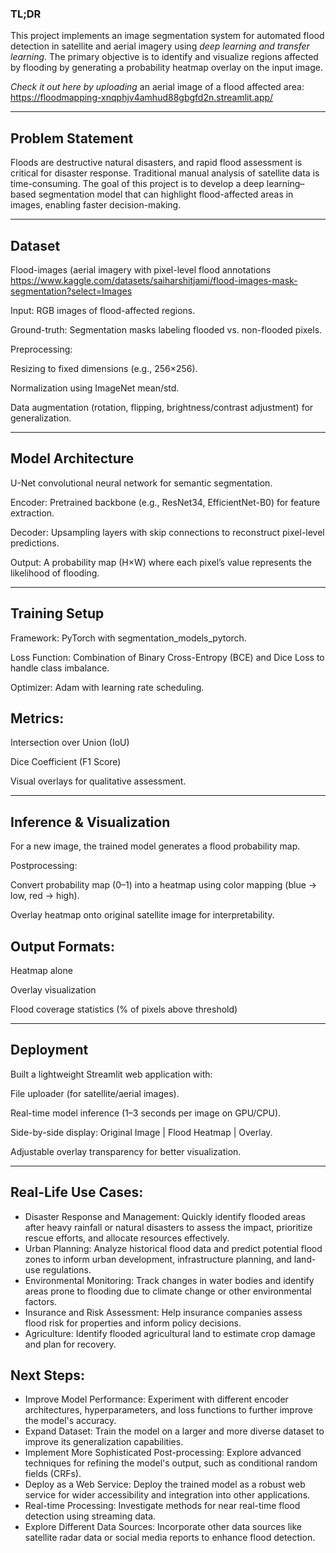 
### TL;DR 
This project implements an image segmentation system for automated flood detection in satellite and aerial imagery using _deep learning and transfer learning_. The primary objective is to identify and visualize regions affected by flooding by generating a probability heatmap overlay on the input image.

*Check it out here by uploading* an aerial image of a flood affected area: https://floodmapping-xnqphjv4amhud88gbgfd2n.streamlit.app/ 

---

## Problem Statement

Floods are destructive natural disasters, and rapid flood assessment is critical for disaster response. Traditional manual analysis of satellite data is time-consuming. The goal of this project is to develop a deep learning–based segmentation model that can highlight flood-affected areas in images, enabling faster decision-making.


---

## Dataset

Flood-images (aerial imagery with pixel-level flood annotations
https://www.kaggle.com/datasets/saiharshitjami/flood-images-mask-segmentation?select=Images

Input: RGB images of flood-affected regions.

Ground-truth: Segmentation masks labeling flooded vs. non-flooded pixels.

Preprocessing:

Resizing to fixed dimensions (e.g., 256×256).

Normalization using ImageNet mean/std.

Data augmentation (rotation, flipping, brightness/contrast adjustment) for generalization.




---

## Model Architecture

U-Net convolutional neural network for semantic segmentation.

Encoder: Pretrained backbone (e.g., ResNet34, EfficientNet-B0) for feature extraction.

Decoder: Upsampling layers with skip connections to reconstruct pixel-level predictions.


Output: A probability map (H×W) where each pixel’s value represents the likelihood of flooding.



---

## Training Setup

Framework: PyTorch with segmentation_models_pytorch.

Loss Function: Combination of Binary Cross-Entropy (BCE) and Dice Loss to handle class imbalance.

Optimizer: Adam with learning rate scheduling.

## Metrics:

Intersection over Union (IoU)

Dice Coefficient (F1 Score)

Visual overlays for qualitative assessment.




---

## Inference & Visualization

For a new image, the trained model generates a flood probability map.

Postprocessing:

Convert probability map (0–1) into a heatmap using color mapping (blue → low, red → high).

Overlay heatmap onto original satellite image for interpretability.


## Output Formats:

Heatmap alone

Overlay visualization

Flood coverage statistics (% of pixels above threshold)




---

## Deployment

Built a lightweight Streamlit web application with:

File uploader (for satellite/aerial images).

Real-time model inference (1–3 seconds per image on GPU/CPU).

Side-by-side display: Original Image | Flood Heatmap | Overlay.

Adjustable overlay transparency for better visualization.


---

## Real-Life Use Cases:

*   Disaster Response and Management: Quickly identify flooded areas after heavy rainfall or natural disasters to assess the impact, prioritize rescue efforts, and allocate resources effectively.
*   Urban Planning: Analyze historical flood data and predict potential flood zones to inform urban development, infrastructure planning, and land-use regulations.
*   Environmental Monitoring: Track changes in water bodies and identify areas prone to flooding due to climate change or other environmental factors.
*   Insurance and Risk Assessment: Help insurance companies assess flood risk for properties and inform policy decisions.
*   Agriculture: Identify flooded agricultural land to estimate crop damage and plan for recovery.

## Next Steps:

*   Improve Model Performance: Experiment with different encoder architectures, hyperparameters, and loss functions to further improve the model's accuracy.
*   Expand Dataset: Train the model on a larger and more diverse dataset to improve its generalization capabilities.
*   Implement More Sophisticated Post-processing: Explore advanced techniques for refining the model's output, such as conditional random fields (CRFs).
*   Deploy as a Web Service: Deploy the trained model as a robust web service for wider accessibility and integration into other applications.
*   Real-time Processing: Investigate methods for near real-time flood detection using streaming data.
*   Explore Different Data Sources: Incorporate other data sources like satellite radar data or social media reports to enhance flood detection.
